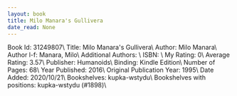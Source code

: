 ```yaml
---
layout: book
title: Milo Manara's Gullivera
date_read: None
---
```


Book Id: 31249807\ 
Title: Milo Manara's Gullivera\ 
Author: Milo Manara\ 
Author l-f: Manara, Milo\ 
Additional Authors: \ 
ISBN: \ 
My Rating: 0\ 
Average Rating: 3.57\ 
Publisher: Humanoids\ 
Binding: Kindle Edition\ 
Number of Pages: 68\ 
Year Published: 2016\ 
Original Publication Year: 1995\ 
Date Added: 2020/10/21\ 
Bookshelves: kupka-wstydu\ 
Bookshelves with positions: kupka-wstydu (#1898)\ 

